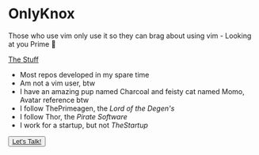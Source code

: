 # OnlyKnox

<p id='intro'>Those who use vim only use it so they can brag about using vim - Looking at you Prime 🫵</p>

<ins>The Stuff</ins>

* Most repos developed in my spare time
* Am not a vim user, btw
* I have an amazing pup named Charcoal and feisty cat named Momo, Avatar reference btw
* I follow ThePrimeagen, the *Lord of the Degen's*
* I follow Thor, the *Pirate Software*
* I work for a startup, but not *TheStartup*

<button><a href="mailto:joshua.knox927@gmail.com">Let's Talk!</a></button>
